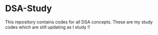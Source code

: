 # DSA-Study
This repository contains codes for all DSA concepts. These are my study codes which are still updating as I study !!
